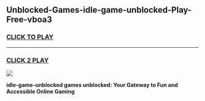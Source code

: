 
## Unblocked-Games-idle-game-unblocked-Play-Free-vboa3
<h3>
<a href="https://premium76.site?title=idle-game-unblocked&ref=23A">CLICK TO PLAY</a></h3>
<hr>

<h3>
<a href="https://premium76.site?title=idle-game-unblocked&ref=23A">CLICK 2 PLAY</a>
  
</h3>

<a href="https://premium76.site?title=idle-game-unblocked&ref=23A"><img src="https://clearcache.store/games.png"></a>


**idle-game-unblocked games unblocked: Your Gateway to Fun and Accessible Online Gaming**
